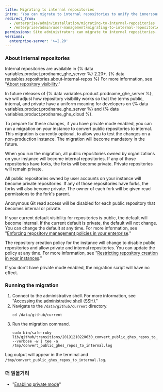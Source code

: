 ```yaml
---
title: Migrating to internal repositories
intro: 'You can migrate to internal repositories to unify the innersource experience for developers using both {% data variables.product.prodname_ghe_server %} and {% data variables.product.prodname_ghe_cloud %}.'
redirect_from:
  - /enterprise/admin/installation/migrating-to-internal-repositories
  - /enterprise/admin/user-management/migrating-to-internal-repositories
permissions: Site administrators can migrate to internal repositories.
versions:
  enterprise-server: '>=2.20'
---
```


### About internal repositories

Internal repositories are available in {% data variables.product.prodname_ghe_server %} 2.20+. {% data reusables.repositories.about-internal-repos %} For more information, see "[About repository visibility](/github/creating-cloning-and-archiving-repositories/about-repository-visibility#about-internal-repositories)."

In future releases of {% data variables.product.prodname_ghe_server %}, we will adjust how repository visibility works so that the terms public, internal, and private have a uniform meaning for developers on {% data variables.product.prodname_ghe_server %} and {% data variables.product.prodname_ghe_cloud %}.

To prepare for these changes, if you have private mode enabled, you can run a migration on your instance to convert public repositories to internal. This migration is currently optional, to allow you to test the changes on a non-production instance. The migration will become mandatory in the future.

When you run the migration, all public repositories owned by organizations on your instance will become internal repositories. If any of those repositories have forks, the forks will become private. Private repositories will remain private.

All public repositories owned by user accounts on your instance will become private repositories. If any of those repositories have forks, the forks will also become private. The owner of each fork will be given read permissions to the fork's parent.

Anonymous Git read access will be disabled for each public repository that becomes internal or private.

If your current default visibility for repositories is public, the default will become internal. If the current default is private, the default will not change. You can change the default at any time. For more information, see "[Enforcing repository management policies in your enterprise](/admin/policies/enforcing-repository-management-policies-in-your-enterprise#configuring-the-default-visibility-of-new-repositories-in-your-enterprise)."

The repository creation policy for the instance will change to disable public repositories and allow private and internal repositories. You can update the policy at any time. For more information, see "[Restricting repository creation in your instances](/enterprise/admin/user-management/restricting-repository-creation-in-your-instance)."

If you don't have private mode enabled, the migration script will have no effect.

### Running the migration

1. Connect to the administrative shell. For more information, see "[Accessing the administrative shell (SSH)](/enterprise/admin/installation/accessing-the-administrative-shell-ssh)."
2. Navigate to the `/data/github/current` directory.
   ```shell
   cd /data/github/current
   ```
3. Run the migration command.
   ```shell
   sudo bin/safe-ruby lib/github/transitions/20191210220630_convert_public_ghes_repos_to_internal.rb --verbose -w | tee -a /tmp/convert_public_ghes_repos_to_internal.log
   ```

Log output will appear in the terminal and `/tmp/convert_public_ghes_repos_to_internal.log`.

### 더 읽을거리

- "[Enabling private mode](/enterprise/admin/installation/enabling-private-mode)"
